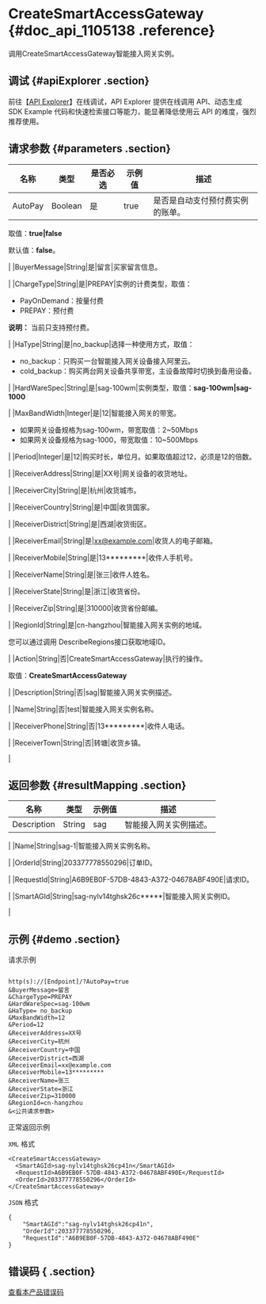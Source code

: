 # CreateSmartAccessGateway {#doc_api_1105138 .reference}

调用CreateSmartAccessGateway智能接入网关实例。

## 调试 {#apiExplorer .section}

前往【[API Explorer](https://api.aliyun.com/#product=Smartag&api=CreateSmartAccessGateway)】在线调试，API Explorer 提供在线调用 API、动态生成 SDK Example 代码和快速检索接口等能力，能显著降低使用云 API 的难度，强烈推荐使用。

## 请求参数 {#parameters .section}

|名称|类型|是否必选|示例值|描述|
|--|--|----|---|--|
|AutoPay|Boolean|是|true|是否是自动支付预付费实例的账单。

 取值：**true|false**

 默认值：**false**。

 |
|BuyerMessage|String|是|留言|买家留言信息。

 |
|ChargeType|String|是|PREPAY|实例的计费类型，取值：

 -   PayOnDemand：按量付费
-   PREPAY：预付费

 **说明：** 当前只支持预付费。` `

 |
|HaType|String|是|no\_backup|选择一种使用方式，取值：

 -   no\_backup：只购买一台智能接入网关设备接入阿里云。
-   cold\_backup：购买两台网关设备共享带宽，主设备故障时切换到备用设备。

 |
|HardWareSpec|String|是|sag-100wm|实例类型，取值：**sag-100wm|sag-1000**

 |
|MaxBandWidth|Integer|是|12|智能接入网关的带宽。

 -   如果网关设备规格为sag-100wm，带宽取值：2~50Mbps
-   如果网关设备规格为sag-1000，带宽取值：10~500Mbps

 |
|Period|Integer|是|12|购买时长，单位月。如果取值超过12，必须是12的倍数。

 |
|ReceiverAddress|String|是|XX号|网关设备的收货地址。

 |
|ReceiverCity|String|是|杭州|收货城市。

 |
|ReceiverCountry|String|是|中国|收货国家。

 |
|ReceiverDistrict|String|是|西湖|收货街区。

 |
|ReceiverEmail|String|是|xx@example.com|收货人的电子邮箱。

 |
|ReceiverMobile|String|是|13\*\*\*\*\*\*\*\*\*|收件人手机号。

 |
|ReceiverName|String|是|张三|收件人姓名。

 |
|ReceiverState|String|是|浙江|收货省份。

 |
|ReceiverZip|String|是|310000|收货省份邮编。

 |
|RegionId|String|是|cn-hangzhou|智能接入网关实例的地域。

 您可以通过调用 DescribeRegions接口获取地域ID。

 |
|Action|String|否|CreateSmartAccessGateway|执行的操作。

 取值：**CreateSmartAccessGateway**

 |
|Description|String|否|sag|智能接入网关实例描述。

 |
|Name|String|否|test|智能接入网关实例名称。

 |
|ReceiverPhone|String|否|13\*\*\*\*\*\*\*\*\*|收件人电话。

 |
|ReceiverTown|String|否|转塘|收货乡镇。

 |

## 返回参数 {#resultMapping .section}

|名称|类型|示例值|描述|
|--|--|---|--|
|Description|String|sag|智能接入网关实例描述。

 |
|Name|String|sag-1|智能接入网关实例名称。

 |
|OrderId|String|203377778550296|订单ID。

 |
|RequestId|String|A6B9EB0F-57DB-4843-A372-04678ABF490E|请求ID。

 |
|SmartAGId|String|sag-nylv14tghsk26c\*\*\*\*\*|智能接入网关实例ID。

 |

## 示例 {#demo .section}

请求示例

``` {#request_demo}

http(s)://[Endpoint]/?AutoPay=true
&BuyerMessage=留言
&ChargeType=PREPAY
&HardWareSpec=sag-100wm
&HaType= no_backup
&MaxBandWidth=12
&Period=12
&ReceiverAddress=XX号
&ReceiverCity=杭州
&ReceiverCountry=中国
&ReceiverDistrict=西湖
&ReceiverEmail=xx@example.com
&ReceiverMobile=13*********
&ReceiverName=张三
&ReceiverState=浙江
&ReceiverZip=310000
&RegionId=cn-hangzhou
&<公共请求参数>

```

正常返回示例

`XML` 格式

``` {#xml_return_success_demo}
<CreateSmartAccessGateway>
  <SmartAGId>sag-nylv14tghsk26cp41n</SmartAGId>
  <RequestId>A6B9EB0F-57DB-4843-A372-04678ABF490E</RequestId>
  <OrderId>203377778550296</OrderId>
</CreateSmartAccessGateway>

```

`JSON` 格式

``` {#json_return_success_demo}
{
	"SmartAGId":"sag-nylv14tghsk26cp41n",
	"OrderId":203377778550296,
	"RequestId":"A6B9EB0F-57DB-4843-A372-04678ABF490E"
}
```

## 错误码 { .section}

[查看本产品错误码](https://error-center.aliyun.com/status/product/Smartag)

